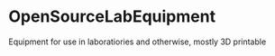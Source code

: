 OpenSourceLabEquipment
======================

Equipment for use in laboratiories and otherwise, mostly 3D printable
